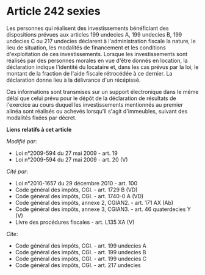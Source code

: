 # Article 242 sexies

Les personnes qui réalisent des investissements bénéficiant des dispositions prévues aux articles 199 undecies A, 199
undecies B, 199 undecies C ou 217 undecies déclarent à l'administration fiscale la nature, le lieu de situation, les
modalités de financement et les conditions d'exploitation de ces investissements. Lorsque les investissements sont réalisés
par des personnes morales en vue d'être donnés en location, la déclaration indique l'identité du locataire et, dans les cas
prévus par la loi, le montant de la fraction de l'aide fiscale rétrocédée à ce dernier. La déclaration donne lieu à la
délivrance d'un récépissé. 

Ces informations sont transmises sur un support électronique dans le même délai que celui prévu pour le dépôt de la
déclaration de résultats de l'exercice au cours duquel les investissements mentionnés au premier alinéa sont réalisés ou
achevés lorsqu'il s'agit d'immeubles, suivant des modalités fixées par décret.

**Liens relatifs à cet article**

_Modifié par_:

  - Loi n°2009-594 du 27 mai 2009 - art. 19
  - Loi n°2009-594 du 27 mai 2009 - art. 20 (V)

_Cité par_:

  - Loi n°2010-1657 du 29 décembre 2010 - art. 100
  - Code général des impôts, CGI. - art. 1729 B (VD)
  - Code général des impôts, CGI. - art. 1740-0 A (VD)
  - Code général des impôts, annexe 2, CGIAN2. - art. 171 AX (Ab)
  - Code général des impôts, annexe 3, CGIAN3. - art. 46 quaterdecies Y (V)
  - Livre des procédures fiscales - art. L135 XA (V)

_Cite_:

  - Code général des impôts, CGI. - art. 199 undecies A
  - Code général des impôts, CGI. - art. 199 undecies B
  - Code général des impôts, CGI. - art. 199 undecies C
  - Code général des impôts, CGI. - art. 217 undecies
